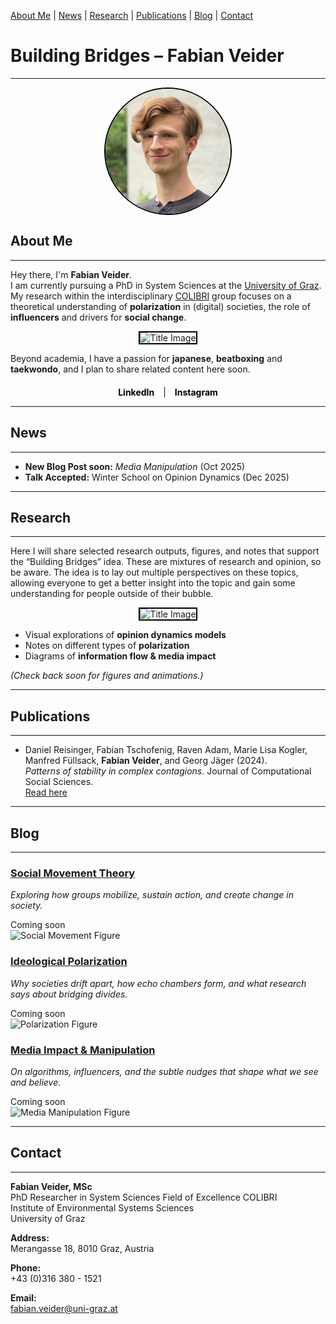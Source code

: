[About Me](#about) | [News](#news) | [Research](#research) | [Publications](#publications) | [Blog](#blog) | [Contact](#contact)

# Building Bridges – Fabian Veider
---

<img src="Selfie_Fabian_Veider_Smaller.jpeg" alt="Fabian Veider" width="200" height="200" style="border-radius:50%; border: 2px solid black; display:block; margin: 0 auto;">

## About Me <a name="about"></a>
---

Hey there, I'm **Fabian Veider**.  
I am currently pursuing a PhD in System Sciences at the [University of Graz](https://ess.uni-graz.at/en/about-the-department/management-and-employees/). My research within the interdisciplinary [COLIBRI](https://colibri.uni-graz.at/en/doctoral-consortium-complexity-of-life/phd-students/fabian-veider/) group focuses on a theoretical understanding of **polarization** in (digital) societies, the role of **influencers** and drivers for **social change**.

<div style="text-align:center;">
    <img src="icon_01.svg" alt="Title Image" width="838" height="405" style="border: 2px solid black;">
</div>

Beyond academia, I have a passion for **japanese**, **beatboxing** and **taekwondo**, and I plan to share related content here soon.

<div style="text-align:center; margin-top: 20px;">
    <a href="https://www.linkedin.com/in/fabian-veider-67a872241/" style="text-decoration:none; color:black; font-weight:bold; margin-right:10px;">LinkedIn</a> | 
    <a href="https://www.instagram.com/fabian_veider/" style="text-decoration:none; color:black; font-weight:bold; margin-left:10px;">Instagram</a>
</div>

---

## News <a name="news"></a>
---

<ul class="news-list">
  <li>
    <strong>New Blog Post soon:</strong> <em>Media Manipulation</em> <span class="date">(Oct 2025)</span>
  </li>
  <li>
    <strong>Talk Accepted:</strong> Winter School on Opinion Dynamics <span class="date">(Dec 2025)</span>
  </li>
</ul>

---

## Research <a name="research"></a>
---

Here I will share selected research outputs, figures, and notes that support the “Building Bridges” idea. 
These are mixtures of research and opinion, so be aware. The idea is to lay out multiple perspectives on these topics,
allowing everyone to get a better insight into the topic and gain some understanding for people outside of their bubble.

<div style="text-align:center;">
    <img src="bridges_logo.svg" alt="Title Image" width="838" height="405" style="border: 2px solid black;">
</div>

- Visual explorations of **opinion dynamics models**  
- Notes on different types of **polarization**  
- Diagrams of **information flow & media impact**


*(Check back soon for figures and animations.)*

---

## Publications <a name="publications"></a>
---

- Daniel Reisinger, Fabian Tschofenig, Raven Adam, Marie Lisa Kogler, Manfred Füllsack, **Fabian Veider**, and Georg Jäger (2024).  
  *Patterns of stability in complex contagions*. Journal of Computational Social Sciences.  
  [Read here](https://link.springer.com/article/10.1007/s42001-024-00294-3)

---

## Blog <a name="blog"></a>
---

<div class="blog-list">

<div class="blog-card">
  <div class="blog-text">
    <h3><a href="./blog/social-movement-theory.md">Social Movement Theory</a></h3>
    <p><em>Exploring how groups mobilize, sustain action, and create change in society.</em></p>
    <span class="date">Coming soon</span>
  </div>
  <img src="./assets/img/social-movement.png" alt="Social Movement Figure" class="blog-thumb">
</div>

<div class="blog-card">
  <div class="blog-text">
    <h3><a href="./blog/ideological-polarization.md">Ideological Polarization</a></h3>
    <p><em>Why societies drift apart, how echo chambers form, and what research says about bridging divides.</em></p>
    <span class="date">Coming soon</span>
  </div>
  <img src="./assets/img/polarization.png" alt="Polarization Figure" class="blog-thumb">
</div>

<div class="blog-card">
  <div class="blog-text">
    <h3><a href="./blog/media-manipulation.md">Media Impact & Manipulation</a></h3>
    <p><em>On algorithms, influencers, and the subtle nudges that shape what we see and believe.</em></p>
    <span class="date">Coming soon</span>
  </div>
  <img src="./assets/img/media.png" alt="Media Manipulation Figure" class="blog-thumb">
</div>

</div>

---

## Contact <a name="contact"></a>
---

**Fabian Veider, MSc**  
PhD Researcher in System Sciences
Field of Excellence COLIBRI  
Institute of Environmental Systems Sciences  
University of Graz  

**Address:**  
Merangasse 18, 8010 Graz, Austria  

**Phone:**  
+43 (0)316 380 - 1521  

**Email:**  
fabian.veider@uni-graz.at
